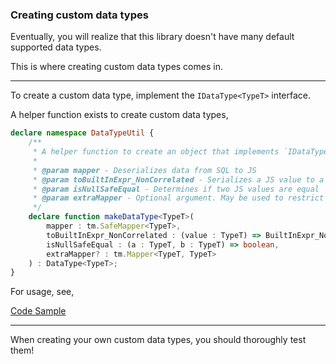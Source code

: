### Creating custom data types

Eventually, you will realize that this library doesn't have many default supported data types.

This is where creating custom data types comes in.

-----

To create a custom data type, implement the `IDataType<TypeT>` interface.

A helper function exists to create custom data types,
```ts
declare namespace DataTypeUtil {
    /**
     * A helper function to create an object that implements `IDataType<TypeT>`
     *
     * @param mapper - Deserializes data from SQL to JS
     * @param toBuiltInExpr_NonCorrelated - Serializes a JS value to a squill expression
     * @param isNullSafeEqual - Determines if two JS values are equal
     * @param extraMapper - Optional argument. May be used to restrict the domain of valid values.
     */
    declare function makeDataType<TypeT>(
        mapper : tm.SafeMapper<TypeT>,
        toBuiltInExpr_NonCorrelated : (value : TypeT) => BuiltInExpr_NonCorrelated_NonAggregate<TypeT>,
        isNullSafeEqual : (a : TypeT, b : TypeT) => boolean,
        extraMapper? : tm.Mapper<TypeT, TypeT>
    ) : DataType<TypeT>;
}
```

For usage, see,

[Code Sample](https://anyhowstep.github.io/tsql-sqlite3-browser/test-playground/public/#pre-ts/CIJQ8gCgBAKgggIQDIFEoEkBiUUA10DKMBUAtgJ4wCGARgDYCmA3AFADCIKcMa8yaFavQZQAFCyhQAkINqN0AEwwA5HgHEUIKBBDoAsnBABNKAGkUJuAFUYYdMo4o9KVVGVgYbq0iQAaCdIAtIFQcADGAC4ArlR0dORQAM4RAPYATgxKVIlQVEkRaQCWAHYA5lAlUAQAikiFEQwBUslpcGlpUGwppKRUBAwADlRpVA0KBAUlpW0j5CwAlKwsAyOlvVARcgwA+gAeJQBmKaKywossQA#ts/PQKgUABFEIIDZwgewGYQC4AsCWBnCeEAhgMYkCmuu2ARnORAOZxI1EICeBAdhjvgAU4RDowBOSAK7cAJgDowkaNgC2AByRj0EEMXy4AjohQSVEAEQABQ5OwJgNu3HMBuJVFUatOvRENxsdHIAZggTJDMrR3t-QJCAWhoJAHdccjFXdwgZchJhMQYSJG5cbQ0kRAAuPwM44LkBJAq3EGBFUHAfAGUARQAZOIhkpwgC9EkxXiIIIpUVabS1IjEiIJk-dDFsbkYFHwB1Bkk0ja2duVw1APQACgBKDCQmcm0iKbEVjj3dSF0AEUo6Ww7GwAC9KHwGKUzowwqYIL0BkFHsQIAApLqnbaMADaAF1fm0iiVtLN5l1yEsVmsuptsTAPiIALJENRqdIQAC8EBuWW4RBUDGq0OxABoIFkVNgAB7kdbVaQAa24SGS3DAD2FdJ2+K5AD4IABvLLYNA3dAcdmoCBS2XrTnc8winbmB7G6Ae0YvCa8W1yi5XQI3cyi11uD0AXxNZqyHr9622pTeFGtDM+EAAZBnY9B43JyAA3dIcG7YfUYS3ka1lh0WZ2MV1ZN05qBjH02mVy8PQKNZLApCDccjJCAAUQ+mhuAAMACSG-mCiM247aGhQ7W4vFTu5uCNuYmlbLoADCEXJlOWqzltJhaZEXJqcDkf1WRAAKpWAKroOxZOTzRVyBfdB30rXlPWgMkiApKkrxkG96UZDgWTZdJRRbHkC3YSRyAeTkDXdCDPTbSZH3zaU1DEcCiJowiaPoiBgGAFVuHiIhGHEchGCvCByAogoqGwYoMIYjxcBgDiCm45FqhQdg0nQ0T6KYz80nWdAnhyNIthBcFIQRfoICwuAcPFU0wheEhMAIdARNE+ZULECBqigmDLxpDc72Q1l2TERSlKIpiADknmOOUvTQNcSCIMLB2KeIig+chhDWXj+LshiwpkAAlcg0GFIw5FUuVcpQb87DkcIVFPEyVG4UqbkNCM7n8gKIAjVqAqYt9MAYGAujfMJNH0vjKMoahhLaqB-DkJF0nYAA1bDyBCnJyqfes5pWOBVvIaipugYycLkAArJBtmDUM7gyz1rqUncMI6jCbiIcUaDwgibvMl65HoHYsAgABCbkaF+8h-swZsDpI3g5LgNJuwYqMlJh4h8yLMQSxepa4DM2Q+I+4gca5EGcW2HJpTxB6aOR6AHrAA9tBUDg3yIOgGG5GaQPZ4NmdZ9nGw9OQiBkGQaskOrcEajC+bZ+gAEl5TImR0AAIWwRh5e4dAug1ocZHuTqPRUk4pCckgVwibJXwrdkMOhNNnKPU85mgi9qWvTykM65q-zSdAYEkDStZIApBW1m4ilqkpyyjiWSn-Fm5fIRX6fKJ9SAMWwChe3AOG4EgeWJIcSB-YpCboxjgCEUgGHYRAZFfNgTmihB8ETbAcggXqCiyRmeG0tZstVB8iGSIhAhtJP2bkRN0gD2QADFLMwfbPWL3Iy+4I3oErmiHY+J2cRuj0nQiBggmldAQxP6BzAgegRexPwlgoG+DvMTYJ4CHYX9riwd4MXvo-GQ2J4hfzsM-S4-935TSdBuUUwwsCiiguYG6eJAHtSbIjGYxRcAVHIL9JAjBSwlHniVVU9NmpuCAA#post-ts/MoUQMiDCAqAEBUsBiAlA8gWVgWwJ7QEMAjAGwFMBuIA)

-----

When creating your own custom data types, you should thoroughly test them!
